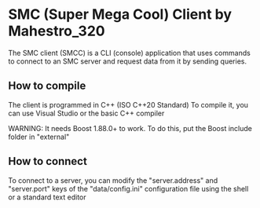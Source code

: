 # SMC (Super Mega Cool) Client by Mahestro_320

The SMC client (SMCC) is a CLI (console) application that uses commands to connect to an SMC server and request data from it by sending queries.

## How to compile

The client is programmed in C++ (ISO C++20 Standard)
To compile it, you can use Visual Studio or the basic C++ compiler

WARNING: It needs Boost 1.88.0+ to work. To do this, put the Boost include folder in "external"

## How to connect

To connect to a server, you can modify the "server.address" and "server.port" keys of the "data/config.ini" configuration file using the shell or a standard text editor

